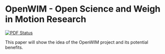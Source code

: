 # OpenWIM - Open Science and Weigh in Motion Research

[![PDF Status](https://www.sharelatex.com/github/repos/OpenWIM/Open-Science-and-Weigh-in-Motion-Research-Paper/builds/latest/badge.svg)](https://www.sharelatex.com/github/repos/OpenWIM/Open-Science-and-Weigh-in-Motion-Research-Paper/builds/latest/output.pdf)

This paper will show the idea of the OpenWIM project and its potential benefits.
